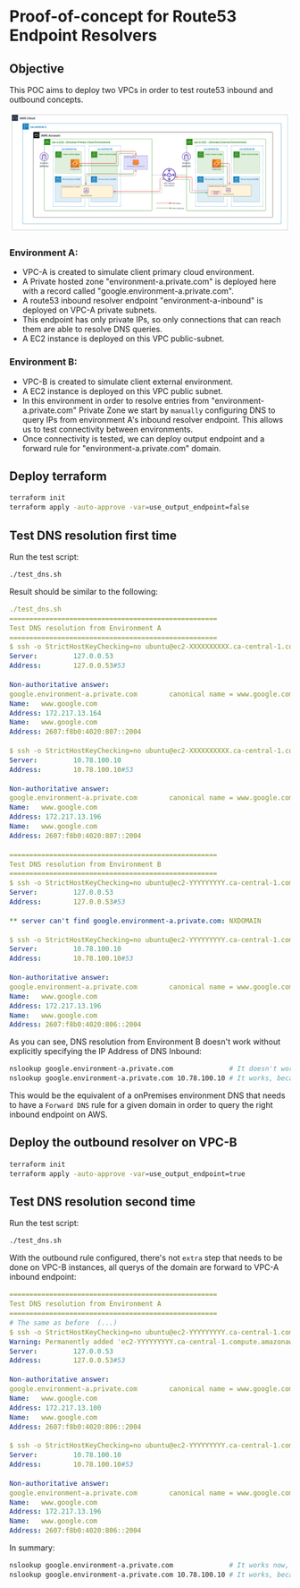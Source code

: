 # Proof-of-concept for Route53 Endpoint Resolvers

## Objective

This POC aims to deploy two VPCs in order to test route53 inbound and outbound concepts.

![Architecture](images/poc_route53_architecture.png)

### Environment A:

- VPC-A is created to simulate client primary cloud environment.
- A Private hosted zone "environment-a.private.com" is deployed here with a record called "google.environment-a.private.com".
- A route53 inbound resolver endpoint "environment-a-inbound" is deployed on VPC-A private subnets.
- This endpoint has only private IPs, so only connections that can reach them are able to resolve DNS queries.
- A EC2 instance is deployed on this VPC public-subnet.

### Environment B:

- VPC-B is created to simulate client external environment.
- A EC2 instance is deployed on this VPC public subnet.
- In this environment in order to resolve entries from  "environment-a.private.com"  Private Zone we start by `manually` configuring DNS to query IPs from environment A's inbound resolver endpoint. This allows us to test connectivity between environments.
- Once connectivity is tested, we can deploy output endpoint and a forward rule for "environment-a.private.com" domain.

## Deploy terraform

```bash
terraform init
terraform apply -auto-approve -var=use_output_endpoint=false
```
## Test DNS resolution first time

Run the test script:

```bash
./test_dns.sh
```

Result should be similar to the following:
```yaml
./test_dns.sh
====================================================
Test DNS resolution from Environment A
====================================================
$ ssh -o StrictHostKeyChecking=no ubuntu@ec2-XXXXXXXXXX.ca-central-1.compute.amazonaws.com nslookup google.environment-a.private.com
Server:         127.0.0.53
Address:        127.0.0.53#53

Non-authoritative answer:
google.environment-a.private.com        canonical name = www.google.com.
Name:   www.google.com
Address: 172.217.13.164
Name:   www.google.com
Address: 2607:f8b0:4020:807::2004

$ ssh -o StrictHostKeyChecking=no ubuntu@ec2-XXXXXXXXXX.ca-central-1.compute.amazonaws.com nslookup google.environment-a.private.com 10.78.100.10
Server:         10.78.100.10
Address:        10.78.100.10#53

Non-authoritative answer:
google.environment-a.private.com        canonical name = www.google.com.
Name:   www.google.com
Address: 172.217.13.196
Name:   www.google.com
Address: 2607:f8b0:4020:807::2004

====================================================
Test DNS resolution from Environment B
====================================================
$ ssh -o StrictHostKeyChecking=no ubuntu@ec2-YYYYYYYYY.ca-central-1.compute.amazonaws.com nslookup google.environment-a.private.com
Server:         127.0.0.53
Address:        127.0.0.53#53

** server can't find google.environment-a.private.com: NXDOMAIN

$ ssh -o StrictHostKeyChecking=no ubuntu@ec2-YYYYYYYYY.ca-central-1.compute.amazonaws.com nslookup google.environment-a.private.com 10.78.100.10
Server:         10.78.100.10
Address:        10.78.100.10#53

Non-authoritative answer:
google.environment-a.private.com        canonical name = www.google.com.
Name:   www.google.com
Address: 172.217.13.196
Name:   www.google.com
Address: 2607:f8b0:4020:806::2004
```
As you can see, DNS resolution from Environment B doesn't work without explicitly specifying the IP Address of DNS Inbound:

```bash
nslookup google.environment-a.private.com              # It doesn't work, because it queries VPC-B DNS only and they are unaware of this domain
nslookup google.environment-a.private.com 10.78.100.10 # It works, because it queries VPC-A inbound resolver IP directly
```

This would be the equivalent of a onPremises environment DNS that needs to have a `Forward DNS` rule for a given domain in order to query the right inbound endpoint on AWS.

## Deploy the outbound resolver on VPC-B

```bash
terraform init
terraform apply -auto-approve -var=use_output_endpoint=true
```

## Test DNS resolution second time

Run the test script:

```bash
./test_dns.sh
```

With the outbound rule configured, there's not `extra` step that needs to be done on VPC-B instances, all querys of the domain are forward to VPC-A inbound endpoint:

```yaml
====================================================
Test DNS resolution from Environment A
====================================================
# The same as before  (...)
$ ssh -o StrictHostKeyChecking=no ubuntu@ec2-YYYYYYYYY.ca-central-1.compute.amazonaws.com nslookup google.environment-a.private.com
Warning: Permanently added 'ec2-YYYYYYYYY.ca-central-1.compute.amazonaws.com' (ED25519) to the list of known hosts.
Server:         127.0.0.53
Address:        127.0.0.53#53

Non-authoritative answer:
google.environment-a.private.com        canonical name = www.google.com.
Name:   www.google.com
Address: 172.217.13.100
Name:   www.google.com
Address: 2607:f8b0:4020:806::2004

$ ssh -o StrictHostKeyChecking=no ubuntu@ec2-YYYYYYYYY.ca-central-1.compute.amazonaws.com nslookup google.environment-a.private.com 10.78.100.10
Server:         10.78.100.10
Address:        10.78.100.10#53

Non-authoritative answer:
google.environment-a.private.com        canonical name = www.google.com.
Name:   www.google.com
Address: 172.217.13.196
Name:   www.google.com
Address: 2607:f8b0:4020:806::2004
```

In summary:

```bash
nslookup google.environment-a.private.com              # It works now, because there's an outbound resolver that forwards queries to VPC-A inbound resolver
nslookup google.environment-a.private.com 10.78.100.10 # It works, because it queries VPC-A inbound resolver IP directly
```
